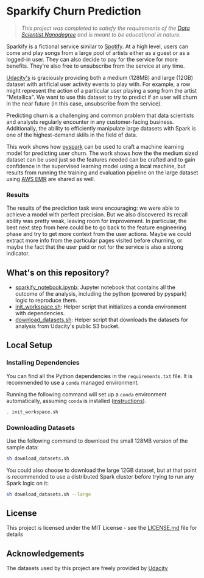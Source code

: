 # Sparkify Churn Prediction

> *This project was completed to satisfy the requirements of the [Data Scientist Nanodegree](https://www.udacity.com/course/data-scientist-nanodegree--nd025) and is meant to be educational in nature.*

Sparkify is a fictional service similar to [Spotify](https://en.wikipedia.org/wiki/Spotify). At a high level, users can come and play
songs from a large pool of artists either as a guest or as a logged-in user. They can also decide to pay for the service for more
benefits. They're also free to unsubscribe from the service at any time.

[Udacity's](https://www.udacity.com/) is graciously providing both a medium (128MB) and large (12GB) dataset with artificial user activity
events to play with. For example, a row might represent the action of a particular user playing a song from the artist "Metallica". We
want to use this dataset to try to predict if an user will churn in the near future (in this case, unsubscribe from the service).

Predicting churn is a challenging and common problem that data scientists and analysts regularly encounter in any customer-facing business. Additionally, the ability to efficiently manipulate large datasets with Spark is one of the highest-demand skills in the field of data.

This work shows how [pyspark](https://pypi.org/project/pyspark/) can be used to craft a machine learning model for predicting user churn.
The work shows how the the medium sized dataset can be used just so the features needed can be crafted and to gain confidence in the
supervised learning model using a local machine, but results from running the training and evaluation pipeline on the large dataset using
[AWS EMR](https://aws.amazon.com/emr/) are shared as well.

### Results

The results of the prediction task were encouraging: we were able to achieve a model with perfect precision. But we also discovered its recall ability was pretty weak, leaving room for improvement. In particular, the best next step from here could be to go back to the feature engineering phase and try to get more context from the user actions. Maybe we could extract more info from the particular pages visited before churning, or maybe the fact that the user paid or not for the service is also a strong indicator.

## What's on this repository?

- [sparkify_notebook.ipynb](./sparkify_notebook.ipynb): Jupyter notebook that contains all the outcome of the analysis, including the
python (powered by pyspark) logic to reproduce them.
- [init_workspace.sh](init_workspace.sh): Helper script that initializes a conda environment with dependencies.
- [download_datasets.sh](download_datasets.sh): Helper script that downloads the datasets for analysis from Udacity's public S3 bucket.

## Local Setup

### Installing Dependencies

You can find all the Python dependencies in the `requirements.txt` file. It is recommended to use a `conda` managed environment.

Running the following command will set up a `conda` environment automatically, assuming `conda` is installed
([instructions](https://docs.conda.io/projects/conda/en/latest/user-guide/install/index.html)).

```bash
. init_workspace.sh
```

### Downloading Datasets

Use the following command to download the small 128MB version of the sample data:

```bash
sh download_datasets.sh
```

You could also choose to download the large 12GB dataset, but at that point is recommended to use a distributed Spark cluster before trying to run any Spark logic on it:

```bash
sh download_datasets.sh --large
```

## License

This project is licensed under the MIT License - see the [LICENSE.md](LICENSE.md) file for details

## Acknowledgements

The datasets used by this project are freely provided by [Udacity](https://www.udacity.com/)
